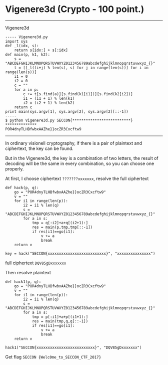 # Vigenere3d (Crypto - 100 point.)

----------

Vigenere3d
```
----- Vigenere3d.py
import sys
def _l(idx, s):
    return s[idx:] + s[:idx]
def main(p, k1, k2):
    s = "ABCDEFGHIJKLMNOPQRSTUVWXYZ0123456789abcdefghijklmnopqrstuvwxyz_{}"
    t = [[_l((i+j) % len(s), s) for j in range(len(s))] for i in range(len(s))]
    i1 = 0
    i2 = 0
    c = ""
    for a in p:
        c += t[s.find(a)][s.find(k1[i1])][s.find(k2[i2])]
        i1 = (i1 + 1) % len(k1)
        i2 = (i2 + 1) % len(k2)
    return c
print main(sys.argv[1], sys.argv[2], sys.argv[2][::-1])
-----
$ python Vigenere3d.py SECCON{**************************} **************
POR4dnyTLHBfwbxAAZhe}}ocZR3Cxcftw9
```

----------

In ordinary visionell cryptography, if there is a pair of plaintext and ciphertext, the key can be found.

But in the Vigenere3d, the key is a combination of two letters, the result of decoding will be the same in every combination, so you can choose one properly.

At first, I choose ciphertext `???????xxxxxxx`, resolve the full ciphertext
```
def hack(p, q):
    go = "POR4dnyTLHBfwbxAAZhe}}ocZR3Cxcftw9"
    v = ""
    for i1 in range(len(p)):
        i2 = i1 % len(q)
        s = "ABCDEFGHIJKLMNOPQRSTUVWXYZ0123456789abcdefghijklmnopqrstuvwxyz_{}"
        for a in s:
            tmp = q[:i2]+a+q[(i2+1):]
            res = main(p,tmp,tmp[::-1])
            if res[i1]==go[i1]:
                v += a
                break
    return v

key = hack("SECCON{xxxxxxxxxxxxxxxxxxxxxxxxxx}", "xxxxxxxxxxxxxxx")
```

full ciphertext `DQV85gDxxxxxxx`

Then resolve plaintext
```
def hack1(p, q):
    go = "POR4dnyTLHBfwbxAAZhe}}ocZR3Cxcftw9"
    v = ""
    for i1 in range(len(p)):
        i2 = i1 % len(q)
        s = "ABCDEFGHIJKLMNOPQRSTUVWXYZ0123456789abcdefghijklmnopqrstuvwxyz_{}"
        for a in s:
            tmp = p[:i1]+a+p[(i1+1):]
            res = main(tmp,q,q[::-1])
            if res[i1]==go[i1]:
                v += a
                break
    return v

hack1("SECCON{xxxxxxxxxxxxxxxxxxxxxxxxxx}", "DQV85gDxxxxxxx")
```

Get flag `SECCON {Welc0me_to_SECCON_CTF_2017}`
